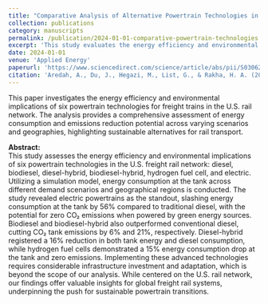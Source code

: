 ```yaml
---
title: "Comparative Analysis of Alternative Powertrain Technologies in Freight Trains: A Numerical Examination Towards Sustainable Rail Transport"
collection: publications
category: manuscripts
permalink: /publication/2024-01-01-comparative-powertrain-technologies
excerpt: 'This study evaluates the energy efficiency and environmental impact of six powertrain technologies for freight trains, highlighting the potential of electric powertrains and advanced technologies in achieving sustainable rail transport.'
date: 2024-01-01
venue: 'Applied Energy'
paperurl: 'https://www.sciencedirect.com/science/article/abs/pii/S0306261923017750'
citation: 'Aredah, A., Du, J., Hegazi, M., List, G., & Rakha, H. A. (2024). &quot;Comparative Analysis of Alternative Powertrain Technologies in Freight Trains: A Numerical Examination Towards Sustainable Rail Transport.&quot; <i>Applied Energy</i>. 356, 122411.'
---
```


This paper investigates the energy efficiency and environmental implications of six powertrain technologies for freight trains in the U.S. rail network. The analysis provides a comprehensive assessment of energy consumption and emissions reduction potential across varying scenarios and geographies, highlighting sustainable alternatives for rail transport.

**Abstract:**  
This study assesses the energy efficiency and environmental implications of six powertrain technologies in the U.S. freight rail network: diesel, biodiesel, diesel-hybrid, biodiesel-hybrid, hydrogen fuel cell, and electric. Utilizing a simulation model, energy consumption at the tank across different demand scenarios and geographical regions is conducted. The study revealed electric powertrains as the standout, slashing energy consumption at the tank by 56% compared to traditional diesel, with the potential for zero CO₂ emissions when powered by green energy sources. Biodiesel and biodiesel-hybrid also outperformed conventional diesel, cutting CO₂ tank emissions by 6% and 21%, respectively. Diesel-hybrid registered a 16% reduction in both tank energy and diesel consumption, while hydrogen fuel cells demonstrated a 15% energy consumption drop at the tank and zero emissions. Implementing these advanced technologies requires considerable infrastructure investment and adaptation, which is beyond the scope of our analysis. While centered on the U.S. rail network, our findings offer valuable insights for global freight rail systems, underpinning the push for sustainable powertrain transitions.
